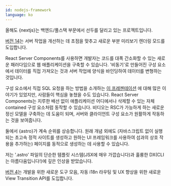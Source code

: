```yaml
---
id: nodejs-framework
language: ko
---
```


올해도 {nextjs}는 백엔드/풀스택 부문에서 선두를 달리고 있는 프로젝트입니다.

[버전 14](https://nextjs.org/blog/next-14)는 서버 작업을 개선하는 데 초점을 맞추고 새로운 부분 미리보기 렌더링 모드를 도입합니다.

React Server Components를 사용하면 개발자는 코드를 대폭 간소화할 수 있는 새로운 패러다임으로 웹 애플리케이션을 구축할 수 있습니다. '비동기'로 만들어진 구성 요소에서 데이터를 직접 가져오는 것과 서버 작업에 양식을 바인딩하여 데이터를 변형하는 것입니다.

구성 요소에서 직접 SQL 요청을 하는 방법을 소개하는 [이 프레젠테이션](https://www.youtube.com/watch?v=9CN9RCzznZc&t=0s) 에 대해 많은 이야기가 있었지만, 사람들이 핵심을 놓쳤을 수도 있습니다. React Server Components는 지루한 배선 없이 애플리케이션 어디에서나 삭제할 수 있는 자체 contained 구성 요소처럼 동작할 수 있습니다. 비디오는 RSC가 가능하게 하는 새로운 정신 모델을 구축하는 데 도움이 되며, 서버와 클라이언트 구성 요소가 원활하게 작동하는 것을 보여줍니다.

둘에서 {astro}가 계속 순위를 상승합니다. 원래 개념 외에도 (자바스크립트 없이 실행되는 초고속 정적 사이트를 생성하고 원하는 UI 프레임워크를 사용하여 섬과의 상호 작용을 추가하는) 페이지를 동적으로 생성하는 데 사용할 수 있습니다.

저는 '.astro' 파일의 단순한 템플릿 시스템(JSX에 매우 가깝습니다)과 훌륭한 DX(CLI는 아름다움입니다!)에 깊은 인상을 받았습니다.

[버전 4](https://astro.build/blog/astro-4/)는 개발을 위한 새로운 도구 모음, 자동 i18n 라우팅 및 UX 향상을 위한 새로운 View Transition API를 도입합니다.
